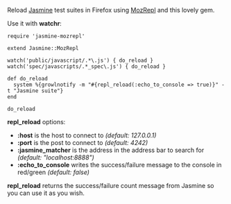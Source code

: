 Reload [Jasmine](http://pivotal.github.com/jasmine/) test suites in Firefox using [MozRepl](https://github.com/bard/mozrepl) and this lovely gem.

Use it with **watchr**:

    require 'jasmine-mozrepl'

    extend Jasmine::MozRepl

    watch('public/javascript/.*\.js') { do_reload }
    watch('spec/javascripts/.*_spec\.js') { do_reload }

    def do_reload
      system %{growlnotify -m "#{repl_reload(:echo_to_console => true)}" -t "Jasmine suite"}
    end

    do_reload

**repl_reload** options:

* **:host** is the host to connect to *(default: 127.0.0.1)*
* **:port** is the post to connect to *(default: 4242)*
* **:jasmine_matcher** is the address in the address bar to search for *(default: "localhost:8888")*
* **:echo_to_console** writes the success/failure message to the console in red/green *(default: false)*

**repl_reload** returns the success/failure count message from Jasmine so you can use it as you wish.
